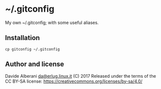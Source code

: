 # ~/.gitconfig

My own ~/.gitconfig; with some useful aliases.

## Installation

    cp gitconfig ~/.gitconfig

## Author and license

Davide Alberani <da@erlug.linux.it> (C) 2017
Released under the terms of the CC BY-SA license: https://creativecommons.org/licenses/by-sa/4.0/

